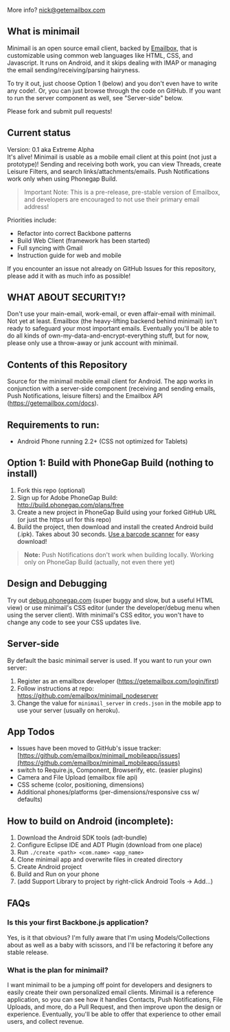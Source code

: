 More info? nick@getemailbox.com  

## What is minimail  

Minimail is an open source email client, backed by [Emailbox](https://getemailbox.com), that is customizable using common web languages like HTML, CSS, and Javascript. It runs on Android, and it skips dealing with IMAP or managing the email sending/receiving/parsing hairyness.  

To try it out, just choose Option 1 (below) and you don't even have to write any code!. Or, you can just browse through the code on GitHub. If you want to run the server component as well, see "Server-side" below.  

Please fork and submit pull requests!  

## Current status 

Version: 0.1 aka Extreme Alpha  
It's alive! Minimail is usable as a mobile email client at this point (not just a prototype)! Sending and receiving both work, you can view Threads, create Leisure Filters, and search links/attachments/emails. Push Notifications work only when using Phonegap Build.  

> Important Note: This is a pre-release, pre-stable version of Emailbox, and developers are encouraged to not use their primary email address! 

Priorities include: 
- Refactor into correct Backbone patterns
- Build Web Client (framework has been started) 
- Full syncing with Gmail
- Instruction guide for web and mobile

If you encounter an issue not already on GitHub Issues for this repository, please add it with as much info as possible! 


## WHAT ABOUT SECURITY!?  
Don't use your main-email, work-email, or even affair-email with minimail. Not yet at least. Emailbox (the heavy-lifting backend behind minimail) isn't ready to safeguard your most important emails. Eventually you'll be able to do all kinds of own-my-data-and-encrypt-everything stuff, but for now, please only use a throw-away or junk account with minimail. 

## Contents of this Repository  
Source for the minimail mobile email client for Android. The app works in conjunction with a server-side component (receiving and sending emails, Push Notifications, leisure filters) and the Emailbox API (https://getemailbox.com/docs).  

## Requirements to run:  
- Android Phone running 2.2+ (CSS not optimized for Tablets) 

## Option 1: Build with PhoneGap Build (nothing to install)  
1. Fork this repo (optional)
1. Sign up for Adobe PhoneGap Build: http://build.phonegap.com/plans/free 
1. Create a new project in PhoneGap Build using your forked GitHub URL (or just the https url for this repo)  
1. Build the project, then download and install the created Android build (.ipk). Takes about 30 seconds. [Use a barcode scanner](https://play.google.com/store/apps/details?id=com.google.zxing.client.android&hl=en) for easy download! 

> **Note:** Push Notifications don't work when building locally. Working only on PhoneGap Build (actually, not even there yet)

## Design and Debugging  
Try out [debug.phonegap.com](http://debug.phonegap.com) (super buggy and slow, but a useful HTML view) or use minimail's CSS editor (under the developer/debug menu when using the server client). With minimail's CSS editor, you won't have to change any code to see your CSS updates live. 

## Server-side   
By default the basic minimail server is used. If you want to run your own server:  

1. Register as an emailbox developer (https://getemailbox.com/login/first)  
1. Follow instructions at repo: https://github.com/emailbox/minimail_nodeserver  
1. Change the value for `minimail_server` in `creds.json` in the mobile app to use your server (usually on heroku). 

## App Todos
- Issues have been moved to GitHub's issue tracker: [https://github.com/emailbox/minimail_mobileapp/issues](https://github.com/emailbox/minimail_mobileapp/issues)
- switch to Require.js, Component, Browserify, etc. (easier plugins)
- Camera and File Upload (emailbox file api)
- CSS scheme (color, positioning, dimensions) 
- Additional phones/platforms (per-dimensions/responsive css w/ defaults) 

## How to build on Android (incomplete):  
1. Download the Android SDK tools (adt-bundle) 
1. Configure Eclipse IDE and ADT Plugin (download from one place)  
1. Run `./create <path> <com.name> <app_name>`  
1. Clone minimail app and overwrite files in created directory  
1. Create Android project  
1. Build and Run on your phone  
1. (add Support Library to project by right-click Android Tools -> Add...)


## FAQs  

### Is this your first Backbone.js application?  
Yes, is it that obvious? I'm fully aware that I'm using Models/Collections about as well as a baby with scissors, and I'll be refactoring it before any stable release.  

### What is the plan for minimail?  
I want minimail to be a jumping off point for developers and designers to easily create their own personalized email clients. Minimail is a reference application, so you can see how it handles Contacts, Push Notifications, File Uploads, and more, do a Pull Request, and then improve upon the design or experience. Eventually, you'll be able to offer that experience to other email users, and collect revenue.  




